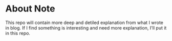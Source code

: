 # About Note

This repo will contain more deep and detiled explanation from what I wrote in blog. If I find something is interesting and need more explanation, I'll put it in this repo.